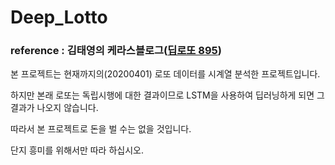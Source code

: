# Deep_Lotto

### reference : 김태영의 케라스블로그([딥로또 895](https://tykimos.github.io/2020/01/25/keras_lstm_lotto_v895/))

본 프로젝트는 현재까지의(20200401) 로또 데이터를 시계열 분석한 프로젝트입니다.

하지만 본래 로또는 독립시행에 대한 결과이므로 LSTM을 사용하여 딥러닝하게 되면 그 결과가 나오지 않습니다.

따라서 본 프로젝트로 돈을 벌 수는 없을 것입니다.

단지 흥미를 위해서만 따라 하십시오.